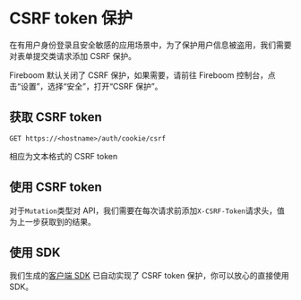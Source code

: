 # CSRF token 保护

在有用户身份登录且安全敏感的应用场景中，为了保护用户信息被盗用，我们需要对表单提交类请求添加 CSRF 保护。

Fireboom 默认关闭了 CSRF 保护，如果需要，请前往 Fireboom 控制台，点击“设置”，选择“安全”，打开“CSRF 保护”。

## 获取 CSRF token

```console
GET https://<hostname>/auth/cookie/csrf
```

相应为文本格式的 CSRF token

## 使用 CSRF token

对于`Mutation`类型对 API，我们需要在每次请求前添加`X-CSRF-Token`请求头，值为上一步获取到的结果。

## 使用 SDK

我们生成的[客户端 SDK](../sdk-sheng-cheng/) 已自动实现了 CSRF token 保护，你可以放心的直接使用 SDK。
